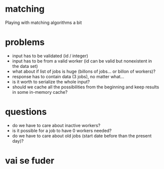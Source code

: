 # matching
Playing with matching algorithms a bit

# problems

- input has to be validated (id / integer)
- input has to be from a valid worker (id can be valid but nonexistent in the data set)
- what about if list of jobs is huge (billons of jobs... or billon of workers)?
- response has to contain data (3 jobs), no matter what...
- is it worth to serialize the whole input?
- should we cache all the possibilities from the beginning and keep results in some in-memory cache?


# questions

- do we have to care about inactive workers?
- is it possible for a job to have 0 workers needed?
- do we have to care about old jobs (start date before than the present day)?


# vai se fuder
